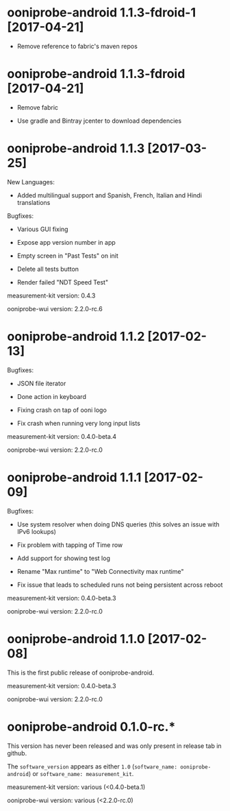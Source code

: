 # ooniprobe-android 1.1.3-fdroid-1 [2017-04-21]

* Remove reference to fabric's maven repos

# ooniprobe-android 1.1.3-fdroid [2017-04-21]

* Remove fabric

* Use gradle and Bintray jcenter to download dependencies

# ooniprobe-android 1.1.3 [2017-03-25]

New Languages:

* Added multilingual support and Spanish, French, Italian and Hindi translations

Bugfixes:

* Various GUI fixing

* Expose app version number in app

* Empty screen in "Past Tests" on init

* Delete all tests button

* Render failed "NDT Speed Test"

measurement-kit version: 0.4.3

ooniprobe-wui version: 2.2.0-rc.6

# ooniprobe-android 1.1.2 [2017-02-13]

Bugfixes:

* JSON file iterator

* Done action in keyboard

* Fixing crash on tap of ooni logo

* Fix crash when running very long input lists

measurement-kit version: 0.4.0-beta.4

ooniprobe-wui version: 2.2.0-rc.0

# ooniprobe-android 1.1.1 [2017-02-09]

Bugfixes:

* Use system resolver when doing DNS queries (this solves an issue with IPv6 lookups)

* Fix problem with tapping of Time row

* Add support for showing test log

* Rename "Max runtime" to "Web Connectivity max runtime"

* Fix issue that leads to scheduled runs not being persistent across reboot

measurement-kit version: 0.4.0-beta.3

ooniprobe-wui version: 2.2.0-rc.0

# ooniprobe-android 1.1.0 [2017-02-08]

This is the first public release of ooniprobe-android.

measurement-kit version: 0.4.0-beta.3

ooniprobe-wui version: 2.2.0-rc.0

# ooniprobe-android 0.1.0-rc.*

This version has never been released and was only present in release tab in github.

The `software_version` appears as either `1.0` (`software_name: ooniprobe-android`) or `software_name: measurement_kit`.

measurement-kit version: various (<0.4.0-beta.1)

ooniprobe-wui version: various (<2.2.0-rc.0)
